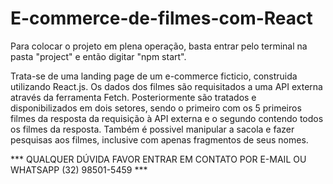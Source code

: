# E-commerce-de-filmes-com-React

Para colocar o projeto em plena operação, basta entrar pelo terminal na pasta "project" e então digitar "npm start".


Trata-se de uma landing page de um e-commerce ficticio, construida utilizando React.js. Os dados dos filmes são requisitados a uma API externa através da ferramenta Fetch.
Posteriormente são tratados e disponibilizados em dois setores, sendo o primeiro com os 5 primeiros filmes da resposta da requisição à API externa e o segundo contendo todos os filmes da resposta.
Também é possivel manipular a sacola e fazer pesquisas aos filmes, inclusive com apenas fragmentos de seus nomes.

*** QUALQUER DÚVIDA FAVOR ENTRAR EM CONTATO POR E-MAIL OU WHATSAPP (32) 98501-5459 ***
